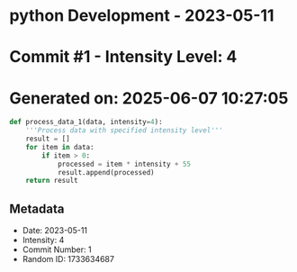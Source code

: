 ﻿# python Development - 2023-05-11
# Commit #1 - Intensity Level: 4
# Generated on: 2025-06-07 10:27:05
```python
def process_data_1(data, intensity=4):
    '''Process data with specified intensity level'''
    result = []
    for item in data:
        if item > 0:
            processed = item * intensity + 55
            result.append(processed)
    return result
```
## Metadata
- Date: 2023-05-11
- Intensity: 4
- Commit Number: 1
- Random ID: 1733634687
